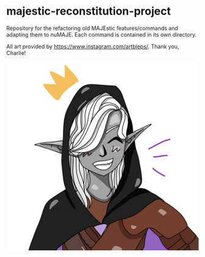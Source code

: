 # majestic-reconstitution-project

Repository for the refactoring old MAJEstic features/commands and adapting them to nuMAJE.
Each command is contained in its own directory.

All art provided by https://www.instagram.com/artbleps/. Thank you, Charlie!

![image](image_2021-01-27_175853.png)


